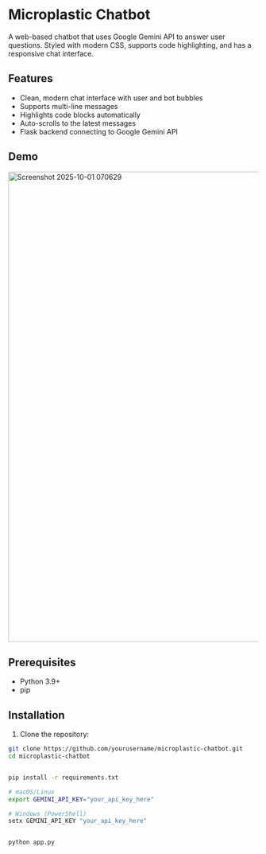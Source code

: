 # Microplastic Chatbot

A web-based chatbot that uses Google Gemini API to answer user questions. Styled with modern CSS, supports code highlighting, and has a responsive chat interface.

## Features

- Clean, modern chat interface with user and bot bubbles
- Supports multi-line messages
- Highlights code blocks automatically
- Auto-scrolls to the latest messages
- Flask backend connecting to Google Gemini API

## Demo

<img width="1839" height="945" alt="Screenshot 2025-10-01 070629" src="https://github.com/user-attachments/assets/df7921e6-eced-468c-acdf-f1a889dc6623" />


## Prerequisites

- Python 3.9+
- pip

## Installation

1. Clone the repository:

```bash
git clone https://github.com/yourusername/microplastic-chatbot.git
cd microplastic-chatbot


pip install -r requirements.txt

# macOS/Linux
export GEMINI_API_KEY="your_api_key_here"

# Windows (PowerShell)
setx GEMINI_API_KEY "your_api_key_here"


python app.py
